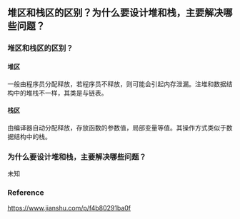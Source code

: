 ## 堆区和栈区的区别？为什么要设计堆和栈，主要解决哪些问题？

### 堆区和栈区的区别？

#### 堆区

一般由程序员分配释放，若程序员不释放，则可能会引起内存泄漏。注堆和数据结构中的堆栈不一样，其类是与链表。

#### 栈区

由编译器自动分配释放，存放函数的参数值，局部变量等值。其操作方式类似于数据结构中的栈。



### 为什么要设计堆和栈，主要解决哪些问题？

未知



### Reference

https://www.jianshu.com/p/f4b80291ba0f

